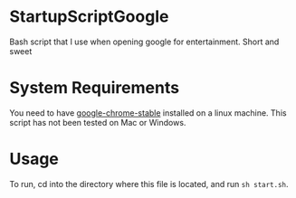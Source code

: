 # StartupScriptGoogle
Bash script that I use when opening google for entertainment. Short and sweet

# System Requirements
You need to have [google-chrome-stable](https://www.ubuntuupdates.org/package/google_chrome/stable/main/base/google-chrome-stable) installed on a linux machine.
This script has not been tested on Mac or Windows.

# Usage
To run, cd into the directory where this file is located, and run `sh start.sh`.
